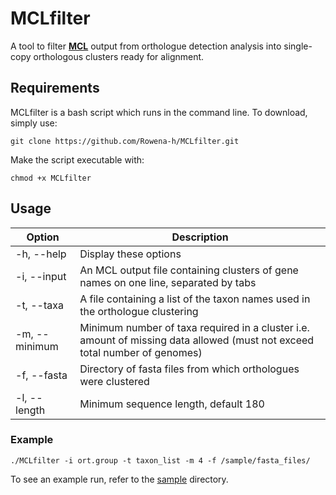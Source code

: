 # MCLfilter

A tool to filter [**MCL**](https://micans.org/mcl/) output from orthologue detection analysis into single-copy orthologous clusters ready for alignment.

## Requirements

MCLfilter is a bash script which runs in the command line. To download, simply use:

```
git clone https://github.com/Rowena-h/MCLfilter.git
```

Make the script executable with:

```
chmod +x MCLfilter
```

## Usage

Option | Description
------ | -----------
-h, --help | Display these options
-i, --input | An MCL output file containing clusters of gene names on one line, separated by tabs
-t, --taxa | A file containing a list of the taxon names used in the orthologue clustering
-m, --minimum | Minimum number of taxa required in a cluster i.e. amount of missing data allowed (must not exceed total number of genomes)
-f, --fasta | Directory of fasta files from which orthologues were clustered
-l, --length | Minimum sequence length, default 180

### Example

```
./MCLfilter -i ort.group -t taxon_list -m 4 -f /sample/fasta_files/
```

To see an example run, refer to the [sample](https://github.com/Rowena-h/MCLfilter/tree/master/sample) directory.
